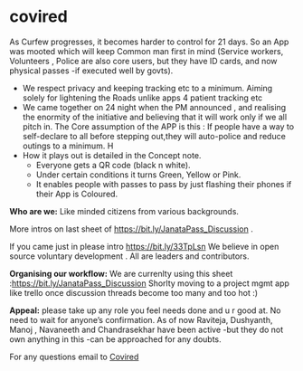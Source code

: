 # covired
As Curfew progresses, it becomes harder to control for 21 days. So an App was mooted which will keep Common man first in mind (Service workers, Volunteers , Police are also core users, but they have ID cards, and now physical passes -if executed well by govts).

- We respect privacy and keeping tracking etc to a minimum. Aiming solely for lightening the Roads unlike apps 4 patient tracking etc 
- We came together on 24 night when the PM announced , and realising the enormity of the initiative and believing that it will work only  if we all pitch in.  The Core assumption of the APP is this :   If people have a way to self-declare to all before stepping out,they will auto-police and reduce outings to a minimum.       H
- How it plays out is detailed in the Concept note.  
    - Everyone gets a QR code (black n white). 
    - Under certain conditions it turns Green, Yellow or Pink.  
    - It enables people with passes to pass by just flashing their phones if their App is Coloured.    

**Who are we:**
Like minded citizens  from various backgrounds.   

More intros on last sheet of  https://bit.ly/JanataPass_Discussion  . 

If you came just in please intro  https://bit.ly/33TpLsn  We believe in open source voluntary development . All are leaders and contributors.    

**Organising our workflow:**
We are currenlty using this sheet :https://bit.ly/JanataPass_Discussion   Shorlty moving to a project mgmt app like trello once discussion threads become too many and too hot :)    

**Appeal:**
please take up any role you feel needs done and u r good at. No need to wait for anyone’s confirmation.  As of now Raviteja, Dushyanth, Manoj , Navaneeth and Chandrasekhar have been active -but they do not own anything in this -can be approached for any doubts.

For any questions email to [Covired](covired.janatapass@gmail.com)
